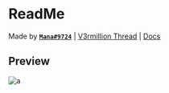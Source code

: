 # ReadMe
Made by [**`Mana#9724`**](https://v3rmillion.net/member.php?action=profile&uid=2305905) | [V3rmillion Thread](https://v3rmillion.net/showthread.php?pid=8375976#pid8375976) | [Docs](https://mana64.gitbook.io/mango-lib/)

## Preview
![a](https://cdn.discordapp.com/attachments/934520898927595580/1026835741612982383/Mango_Hub_preview.png)
